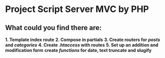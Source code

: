 # Project Script Server MVC by PHP
## What could you find there are:
**1. Template index route**
**2. Compose in partials**
**3. Create routers for _posts_ and _categories_**
**4. Create _.htaccess_ with routes**
**5. Set up an addition and modification form** 
**create _functions_ for date, text truncate and slugify**